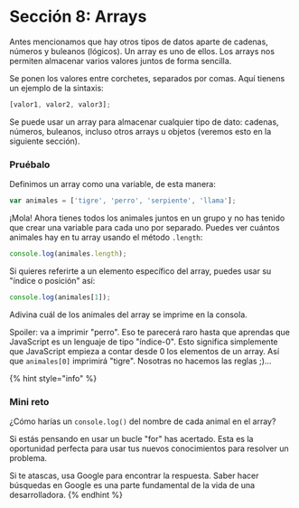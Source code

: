 # Sección 8: Arrays

Antes mencionamos que hay otros tipos de datos aparte de cadenas, números y buleanos \(lógicos\). Un array es uno de ellos. Los arrays nos permiten almacenar varios valores juntos de forma sencilla.

Se ponen los valores entre corchetes, separados por comas. Aquí tienens un ejemplo de la sintaxis:

```javascript
[valor1, valor2, valor3];
```

Se puede usar un array para almacenar cualquier tipo de dato: cadenas, números, buleanos, incluso otros arrays u objetos \(veremos esto en la siguiente sección\).

### Pruébalo

Definimos un array como una variable, de esta manera:

```javascript
var animales = ['tigre', 'perro', 'serpiente', 'llama'];
```

¡Mola! Ahora tienes todos los animales juntos en un grupo y no has tenido que crear una variable para cada uno por separado. Puedes ver cuántos animales hay en tu array usando el método `.length`:

```javascript
console.log(animales.length);
```

Si quieres referirte a un elemento específico del array, puedes usar su "índice o posición" así:

```javascript
console.log(animales[1]);
```

Adivina cuál de los animales del array se imprime en la consola.

Spoiler: va a imprimir "perro". Eso te parecerá raro hasta que aprendas que JavaScript es un lenguaje de tipo "índice-0". Esto significa simplemente que JavaScript empieza a contar desde 0 los elementos de un array. Así que `animales[0]` imprimirá "tigre". Nosotras no hacemos las reglas ;\)...

{% hint style="info" %}
### Mini reto

¿Cómo harías un `console.log()` del nombre de cada animal en el array?

Si estás pensando en usar un bucle "for" has acertado. Esta es la oportunidad perfecta para usar tus nuevos conocimientos para resolver un problema.

Si te atascas, usa Google para encontrar la respuesta. Saber hacer búsquedas en Google es una parte fundamental de la vida de una desarrolladora.
{% endhint %}

